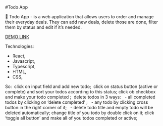 #Todo App

🚀 Todo App - is a web application that allows users to order and manage their everyday deals.
They can add new deals, delete those are done, filter them by status and edit if it’s needed.

[DEMO LINK](https://krismakarovska.github.io/todoApp/)

Technologies:
* React,
* Javascript,
* Typescript,
* HTML,
* CSS,


So:
 click on input field and add new todo;
 click on status button (active or complete) and sort your todos according to this status;
click ob checkbox and make your todo completed ;
 delete todos in 3 ways:
   	- all completed todos by clicking on ‘delete completed’ ;
   	- any todo by clicking cross button in the right corner of it;
   	- delete todo title and empty todo will be deleted automatically;
change title of you todo by double click on it;
click ‘toggle all button’ and make all of you todos completed or active;




